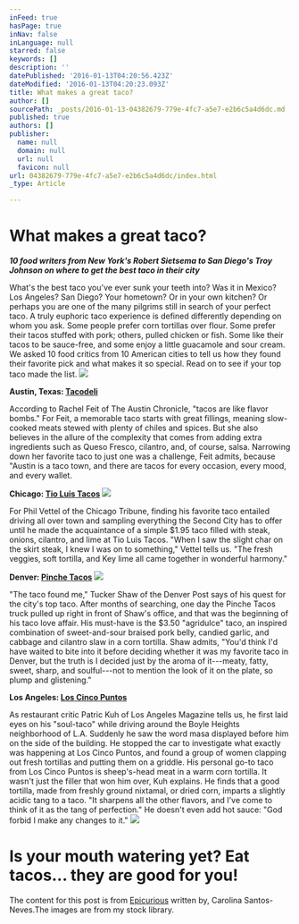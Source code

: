 ```yaml
---
inFeed: true
hasPage: true
inNav: false
inLanguage: null
starred: false
keywords: []
description: ''
datePublished: '2016-01-13T04:20:56.423Z'
dateModified: '2016-01-13T04:20:23.093Z'
title: What makes a great taco?
author: []
sourcePath: _posts/2016-01-13-04382679-779e-4fc7-a5e7-e2b6c5a4d6dc.md
published: true
authors: []
publisher:
  name: null
  domain: null
  url: null
  favicon: null
url: 04382679-779e-4fc7-a5e7-e2b6c5a4d6dc/index.html
_type: Article

---
```

# What makes a great taco?

**_10 food writers from New York's Robert Sietsema to San Diego's Troy Johnson on where to get the best taco in their city_**

What's the best taco you've ever sunk your teeth into? Was it in Mexico? Los Angeles? San Diego? Your hometown? Or in your own kitchen? Or perhaps you are one of the many pilgrims still in search of your perfect taco.
A truly euphoric taco experience is defined differently depending on whom you ask. Some people prefer corn tortillas over flour. Some prefer their tacos stuffed with pork; others, pulled chicken or fish. Some like their tacos to be sauce-free, and some enjoy a little guacamole and sour cream. We asked 10 food critics from 10 American cities to tell us how they found their favorite pick and what makes it so special. Read on to see if your top taco made the list.
![](https://the-grid-user-content.s3-us-west-2.amazonaws.com/06d148a2-2977-434d-a5c2-869ae97d517d.jpg)

**Austin, Texas: [Tacodeli][0]**

According to Rachel Feit of The Austin Chronicle, "tacos are like flavor bombs." For Feit, a memorable taco starts with great fillings, meaning slow-cooked meats stewed with plenty of chiles and spices. But she also believes in the allure of the complexity that comes from adding extra ingredients such as Queso Fresco, cilantro, and, of course, salsa. Narrowing down her favorite taco to just one was a challenge, Feit admits, because "Austin is a taco town, and there are tacos for every occasion, every mood, and every wallet.

**Chicago: [Tio Luis Tacos][1]**
![](https://the-grid-user-content.s3-us-west-2.amazonaws.com/0c23ad47-1291-4f6f-a201-23ecdf74a756.jpg)

For Phil Vettel of the Chicago Tribune, finding his favorite taco entailed driving all over town and sampling everything the Second City has to offer until he made the acquaintance of a simple $1.95 taco filled with steak, onions, cilantro, and lime at Tio Luis Tacos. "When I saw the slight char on the skirt steak, I knew I was on to something," Vettel tells us. "The fresh veggies, soft tortilla, and Key lime all came together in wonderful harmony." 

**Denver: [Pinche Tacos][2]**
![](https://the-grid-user-content.s3-us-west-2.amazonaws.com/9a9fb580-fa63-42e3-ad1e-be93d8c88cf3.jpg)

"The taco found me," Tucker Shaw of the Denver Post says of his quest for the city's top taco. After months of searching, one day the Pinche Tacos truck pulled up right in front of Shaw's office, and that was the beginning of his taco love affair. His must-have is the $3.50 "agridulce" taco, an inspired combination of sweet-and-sour braised pork belly, candied garlic, and cabbage and cilantro slaw in a corn tortilla. Shaw admits, "You'd think I'd have waited to bite into it before deciding whether it was my favorite taco in Denver, but the truth is I decided just by the aroma of it---meaty, fatty, sweet, sharp, and soulful---not to mention the look of it on the plate, so plump and glistening."

**Los Angeles: [Los Cinco Puntos][3]**

As restaurant critic Patric Kuh of Los Angeles Magazine tells us, he first laid eyes on his "soul-taco" while driving around the Boyle Heights neighborhood of L.A. Suddenly he saw the word masa displayed before him on the side of the building. He stopped the car to investigate what exactly was happening at Los Cinco Puntos, and found a group of women clapping out fresh tortillas and putting them on a griddle. His personal go-to taco from Los Cinco Puntos is sheep's-head meat in a warm corn tortilla. It wasn't just the filler that won him over, Kuh explains. He finds that a good tortilla, made from freshly ground nixtamal, or dried corn, imparts a slightly acidic tang to a taco. "It sharpens all the other flavors, and I've come to think of it as the tang of perfection." He doesn't even add hot sauce: "God forbid I make any changes to it."
![](https://the-grid-user-content.s3-us-west-2.amazonaws.com/6e6b7c3b-022e-43e3-9004-6ee9a4853f0a.jpg)

# Is your mouth watering yet? Eat tacos... they are good for you!

The content for this post is from [Epicurious][4] written by, Carolina Santos-Neves.The images are from my stock library.

[0]: http://www.tacodeli.com/
[1]: http://www.tioluistacos.com/
[2]: http://tacostequilawhiskey.com/
[3]: http://www.yelp.com/biz/los-cinco-puntos-los-angeles
[4]: http://www.epicurious.com/archive/diningtravel/restaurants/best-tacos